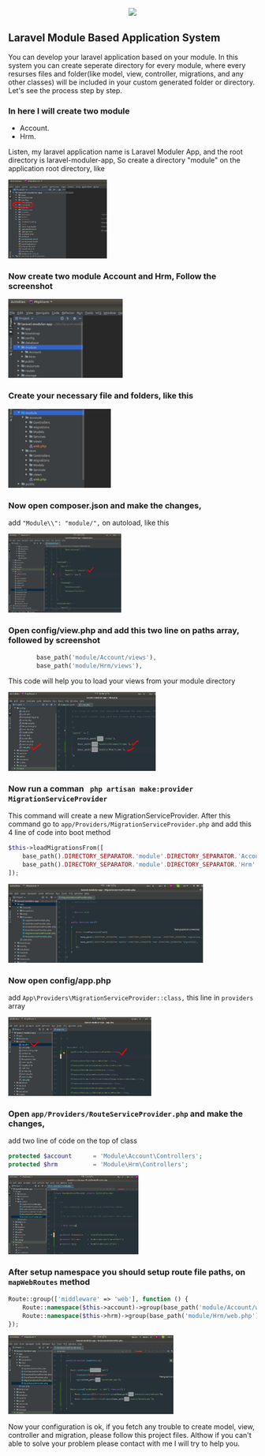 <p align="center"><img src="https://res.cloudinary.com/dtfbvvkyp/image/upload/v1566331377/laravel-logolockup-cmyk-red.svg" width="400"></p>


## Laravel Module Based Application System
You can develop your laravel application based on your module. In this system you can create seperate directory for every module, where every resurses files and folder(like model, view, controller, migrations, and any other classes) will be included in your custom generated folder or directory. Let's see the process step by step.

### In here I will create two module
- Account.
- Hrm.

Listen, my laravel application name is Laravel Moduler App, and the root directory is laravel-moduler-app, So create a directory "module" on the application root directory, like

<img src="root-directory.png" width="200" height="160x" style="align:left">

### Now create two module Account and Hrm, Follow the screenshot

<img src="modules.png" wiidth="200" height="160x" style="align:left">

### Create your necessary file and folders, like this

<img src="resources.png" wiidth="200" height="160x" style="align:left">


### Now open composer.json and make the changes,
add ```"Module\\": "module/",``` on autoload, like this

<img src="composer_json.png" wiidth="300" height="160x" style="align:left">

### Open config/view.php and add this two line on paths array, followed by screenshot
```php 
        base_path('module/Account/views'),
        base_path('module/Hrm/views'),
```
This code will help you to load your views from your module directory

<img src="view_php.png" wiidth="300" height="160x" style="align:left">


### Now run a comman ``` php artisan make:provider MigrationServiceProvider```
This command will create a new MigrationServiceProvider. After this command go to ```app/Providers/MigrationServiceProvider.php```
and add this 4 line of code into boot method 
```php 
$this->loadMigrationsFrom([
    base_path().DIRECTORY_SEPARATOR.'module'.DIRECTORY_SEPARATOR.'Account'.DIRECTORY_SEPARATOR.'migrations',
    base_path().DIRECTORY_SEPARATOR.'module'.DIRECTORY_SEPARATOR.'Hrm'.DIRECTORY_SEPARATOR.'migrations',
]);
```

<img src="migration_service_provider.png" wiidth="300" height="160x" style="align:left">

### Now open config/app.php
add ```App\Providers\MigrationServiceProvider::class,``` this line in `providers` array


<img src="config_app.png" wiidth="300" height="160x" style="align:left">

### Open ```app/Providers/RouteServiceProvider.php``` and make the changes,

add two line of code on the top of class
```php 
protected $account      = 'Module\Account\Controllers';
protected $hrm          = 'Module\Hrm\Controllers';
```

<img src="route_namespace.png" wiidth="300" height="160x" style="align:left">

### After setup namespace you should setup route file paths, on `mapWebRoutes` method
```php 
Route::group(['middleware' => 'web'], function () {
    Route::namespace($this->account)->group(base_path('module/Account/web.php'));
    Route::namespace($this->hrm)->group(base_path('module/Hrm/web.php'));
});
```

<img src="map_web_routes.png" wiidth="300" height="160x" style="align:left">

Now your configuration is ok, if you fetch any trouble to create model, view, controller and migration, please follow this project files. Althow if you can't able to solve your problem please contact with me I will try to help you.
